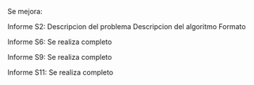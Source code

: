 Se mejora:

  Informe S2:
    Descripcion del problema
    Descripcion del algoritmo
    Formato

  Informe S6:
    Se realiza completo

  Informe S9:
    Se realiza completo

  Informe S11:
    Se realiza completo
